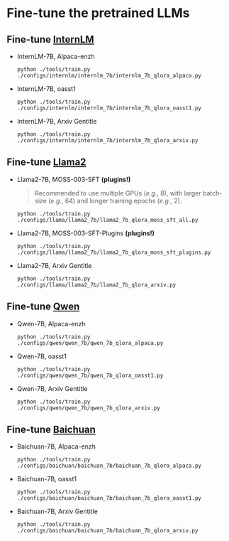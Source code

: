 # Fine-tune the pretrained LLMs

## Fine-tune [InternLM](https://github.com/InternLM/InternLM)

- InternLM-7B, Alpaca-enzh

  ```shell
  python ./tools/train.py ./configs/internlm/internlm_7b/internlm_7b_qlora_alpaca.py
  ```

- InternLM-7B, oasst1

  ```shell
  python ./tools/train.py ./configs/internlm/internlm_7b/internlm_7b_qlora_oasst1.py
  ```

- InternLM-7B, Arxiv Gentitle

  ```shell
  python ./tools/train.py ./configs/internlm/internlm_7b/internlm_7b_qlora_arxiv.py
  ```

## Fine-tune [Llama2](https://github.com/facebookresearch/llama)

- Llama2-7B, MOSS-003-SFT **(plugins!)**

  > Recommended to use multiple GPUs (*e.g.*, 8), with larger batch-size (*e.g.*, 64) and longer training epochs (*e.g.*, 2).

  ```shell
  python ./tools/train.py ./configs/llama/llama2_7b/llama2_7b_qlora_moss_sft_all.py
  ```

- Llama2-7B, MOSS-003-SFT-Plugins **(plugins!)**

  ```shell
  python ./tools/train.py ./configs/llama/llama2_7b/llama2_7b_qlora_moss_sft_plugins.py
  ```

- Llama2-7B, Arxiv Gentitle

  ```shell
  python ./tools/train.py ./configs/llama/llama2_7b/llama2_7b_qlora_arxiv.py
  ```

## Fine-tune [Qwen](https://github.com/QwenLM)

- Qwen-7B, Alpaca-enzh

  ```shell
  python ./tools/train.py ./configs/qwen/qwen_7b/qwen_7b_qlora_alpaca.py
  ```

- Qwen-7B, oasst1

  ```shell
  python ./tools/train.py ./configs/qwen/qwen_7b/qwen_7b_qlora_oasst1.py
  ```

- Qwen-7B, Arxiv Gentitle

  ```shell
  python ./tools/train.py ./configs/qwen/qwen_7b/qwen_7b_qlora_arxiv.py
  ```


## Fine-tune [Baichuan](https://github.com/baichuan-inc)

- Baichuan-7B, Alpaca-enzh

  ```shell
  python ./tools/train.py ./configs/baichuan/baichuan_7b/baichuan_7b_qlora_alpaca.py
  ```

- Baichuan-7B, oasst1

  ```shell
  python ./tools/train.py ./configs/baichuan/baichuan_7b/baichuan_7b_qlora_oasst1.py
  ```

- Baichuan-7B, Arxiv Gentitle

  ```shell
  python ./tools/train.py ./configs/baichuan/baichuan_7b/baichuan_7b_qlora_arxiv.py
  ```
